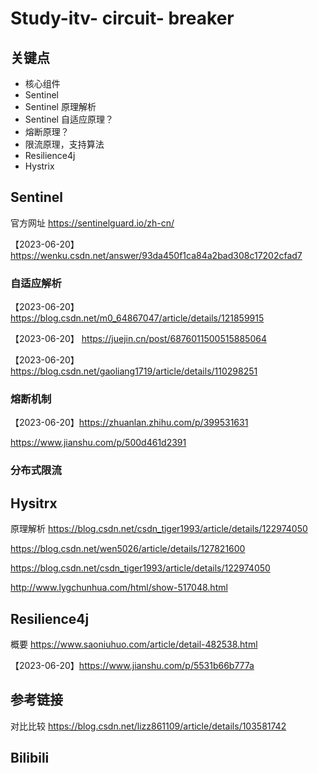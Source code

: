 # Study-itv- circuit- breaker #





## 关键点

- 核心组件
- Sentinel
- Sentinel 原理解析 
- Sentinel 自适应原理？
- 熔断原理？
- 限流原理，支持算法
- Resilience4j
- Hystrix



## Sentinel

官方网址 https://sentinelguard.io/zh-cn/



【2023-06-20】https://wenku.csdn.net/answer/93da450f1ca84a2bad308c17202cfad7



### 自适应解析

【2023-06-20】 https://blog.csdn.net/m0_64867047/article/details/121859915

【2023-06-20】 https://juejin.cn/post/6876011500515885064

【2023-06-20】 https://blog.csdn.net/gaoliang1719/article/details/110298251



### 熔断机制 

【2023-06-20】https://zhuanlan.zhihu.com/p/399531631

https://www.jianshu.com/p/500d461d2391



### 分布式限流





## Hysitrx

原理解析 https://blog.csdn.net/csdn_tiger1993/article/details/122974050

https://blog.csdn.net/wen5026/article/details/127821600

https://blog.csdn.net/csdn_tiger1993/article/details/122974050

http://www.lygchunhua.com/html/show-517048.html



## Resilience4j

概要 https://www.saoniuhuo.com/article/detail-482538.html

【2023-06-20】https://www.jianshu.com/p/5531b66b777a



## 参考链接

对比比较 https://blog.csdn.net/lizz861109/article/details/103581742



## Bilibili

